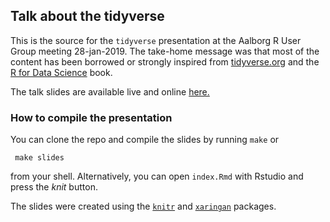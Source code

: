 ## Talk about the tidyverse

This is the source for the `tidyverse` presentation at the Aalborg R User Group meeting 28-jan-2019. The take-home message was that most of the content has been borrowed or strongly inspired from [tidyverse.org](https://tidyverse.org "The tidyverse homepage") and the [R for Data Science](https://r4ds.had.co.nz/) book.

The talk slides are available live and online
[here.](https://aalborgrug.github.io/talk-tidyverse/ "The tidyverse talk") 

### How to compile the presentation

You can clone the repo and compile the slides by running `make` or

     make slides

from your shell. Alternatively, you can open `index.Rmd` with Rstudio and press the *knit* button.

The slides were created using the [`knitr`](https://yihui.name/knitr/) and [`xaringan`](https://github.com/yihui/xaringan) packages.
